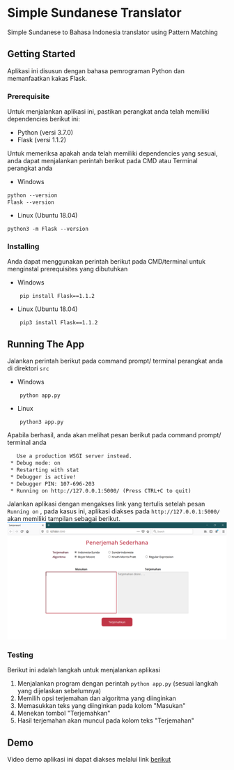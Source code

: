 # Simple Sundanese Translator
Simple Sundanese to Bahasa Indonesia translator using Pattern Matching

## Getting Started
Aplikasi ini disusun dengan bahasa pemrograman Python dan memanfaatkan kakas Flask. 

### Prerequisite
Untuk menjalankan aplikasi ini, pastikan perangkat anda telah memiliki dependencies berikut ini:
- Python (versi 3.7.0)
- Flask (versi 1.1.2)

Untuk memeriksa apakah anda telah memiliki dependencies yang sesuai, anda dapat menjalankan perintah berikut pada CMD atau Terminal perangkat anda
- Windows
```script
python --version
Flask --version
```
- Linux (Ubuntu 18.04)
```
python3 -m Flask --version
```

### Installing
Anda dapat menggunakan perintah berikut pada CMD/terminal untuk menginstal prerequisites yang dibutuhkan
- Windows
```script
    pip install Flask==1.1.2
```
- Linux (Ubuntu 18.04)
```script
    pip3 install Flask==1.1.2
```

## Running The App
Jalankan perintah berikut pada command prompt/ terminal perangkat anda di direktori `src`
- Windows
```
    python app.py
```
- Linux
```
    python3 app.py
```
Apabila berhasil, anda akan melihat pesan berikut pada command prompt/ terminal anda
``` 
   Use a production WSGI server instead.
 * Debug mode: on
 * Restarting with stat
 * Debugger is active!
 * Debugger PIN: 107-696-203
 * Running on http://127.0.0.1:5000/ (Press CTRL+C to quit)
```

Jalankan aplikasi dengan mengakses link yang tertulis setelah pesan `Running on` , pada kasus ini, aplikasi diakses pada `http://127.0.0.1:5000/` akan memiliki tampilan sebagai berikut.
![Running The App](ss.PNG)

### Testing
Berikut ini adalah langkah untuk menjalankan aplikasi

1. Menjalankan program dengan perintah `python app.py` (sesuai langkah yang dijelaskan sebelumnya)
2. Memilih opsi terjemahan dan algoritma yang diinginkan
3. Memasukkan teks yang diinginkan pada kolom "Masukan"
4. Menekan tombol "Terjemahkan"
5. Hasil terjemahan akan muncul pada kolom teks "Terjemahan"


## Demo
Video demo aplikasi ini dapat diakses melalui link [berikut](https://youtu.be/h5-7ux_shN0)
